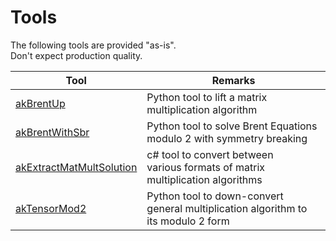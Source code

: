 # Tools

The following tools are provided "as-is". <br>
Don't expect production quality.

| Tool | Remarks |
| ---- | ------- |
| [akBrentUp](akBrentUp) | Python tool to lift a matrix multiplication algorithm |
| [akBrentWithSbr](akBrentWithSbr) | Python tool to solve Brent Equations modulo 2 with symmetry breaking |
| [akExtractMatMultSolution](akExtractMatMultSolution) | c# tool to convert between<br>various formats of matrix multiplication algorithms |
| [akTensorMod2](akTensorMod2) | Python tool to down-convert general multiplication algorithm to its modulo 2 form |
